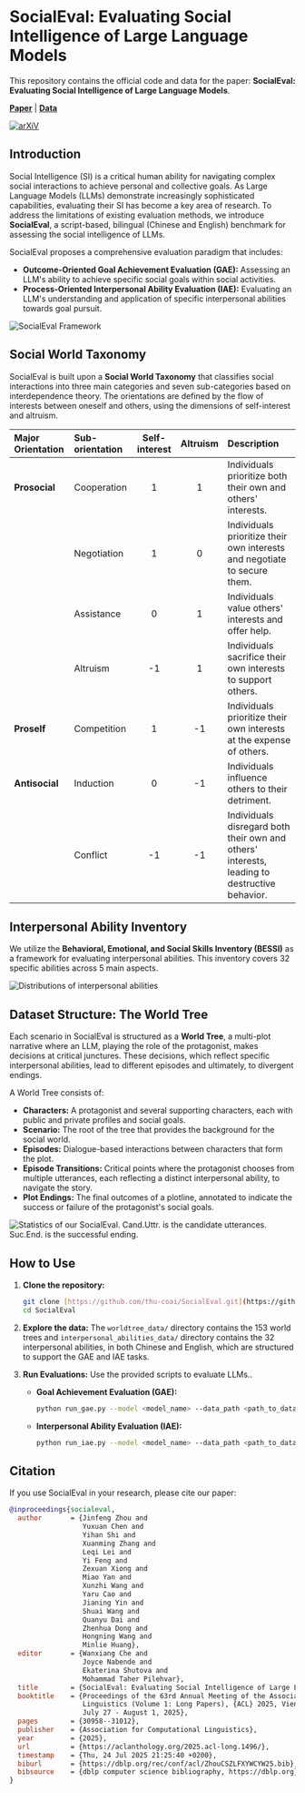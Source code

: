 # SocialEval: Evaluating Social Intelligence of Large Language Models

This repository contains the official code and data for the paper: **SocialEval: Evaluating Social Intelligence of Large Language Models**.

**[Paper](https://arxiv.org/abs/2506.00900v1)** | **[Data](https://github.com/thu-coai/SocialEval)**

[![arXiV](https://img.shields.io/badge/arXiv-2506.00900-b31b1b.svg)](https://arxiv.org/abs/2506.00900v1)

## Introduction

Social Intelligence (SI) is a critical human ability for navigating complex social interactions to achieve personal and collective goals. As Large Language Models (LLMs) demonstrate increasingly sophisticated capabilities, evaluating their SI has become a key area of research. To address the limitations of existing evaluation methods, we introduce **SocialEval**, a script-based, bilingual (Chinese and English) benchmark for assessing the social intelligence of LLMs.

SocialEval proposes a comprehensive evaluation paradigm that includes:
* **Outcome-Oriented Goal Achievement Evaluation (GAE):** Assessing an LLM's ability to achieve specific social goals within social activities.
* **Process-Oriented Interpersonal Ability Evaluation (IAE):** Evaluating an LLM's understanding and application of specific interpersonal abilities towards goal pursuit.

![SocialEval Framework](figure/SocialEval_framework.jpg)

## Social World Taxonomy

SocialEval is built upon a **Social World Taxonomy** that classifies social interactions into three main categories and seven sub-categories based on interdependence theory. The orientations are defined by the flow of interests between oneself and others, using the dimensions of self-interest and altruism.

| Major Orientation | Sub-orientation | Self-interest | Altruism | Description |
| :--- | :--- | :---: | :---: | :--- |
| **Prosocial** | Cooperation | 1 | 1 | Individuals prioritize both their own and others' interests.  |
| | Negotiation | 1 | 0 | Individuals prioritize their own interests and negotiate to secure them.  |
| | Assistance | 0 | 1 | Individuals value others' interests and offer help.  |
| | Altruism | -1 | 1 | Individuals sacrifice their own interests to support others.  |
| **Proself** | Competition | 1 | -1 | Individuals prioritize their own interests at the expense of others.  |
| **Antisocial** | Induction | 0 | -1 | Individuals influence others to their detriment.  |
| | Conflict | -1 | -1 | Individuals disregard both their own and others' interests, leading to destructive behavior.  |

## Interpersonal Ability Inventory

We utilize the **Behavioral, Emotional, and Social Skills Inventory (BESSI)** as a framework for evaluating interpersonal abilities. This inventory covers 32 specific abilities across 5 main aspects.

![Distributions of interpersonal abilities](figure/interpersonal_ability.png)

## Dataset Structure: The World Tree

Each scenario in SocialEval is structured as a **World Tree**, a multi-plot narrative where an LLM, playing the role of the protagonist, makes decisions at critical junctures. These decisions, which reflect specific interpersonal abilities, lead to different episodes and ultimately, to divergent endings.

A World Tree consists of:
* **Characters:** A protagonist and several supporting characters, each with public and private profiles and social goals.
* **Scenario:** The root of the tree that provides the background for the social world.
* **Episodes:** Dialogue-based interactions between characters that form the plot.
* **Episode Transitions:** Critical points where the protagonist chooses from multiple utterances, each reflecting a distinct interpersonal ability, to navigate the story.
* **Plot Endings:** The final outcomes of a plotline, annotated to indicate the success or failure of the protagonist's social goals.

![Statistics of our SocialEval. Cand.Uttr. is the candidate utterances. Suc.End. is the successful ending.](figure/data_statistic.jpg)


## How to Use

1.  **Clone the repository:**
    ```bash
    git clone [https://github.com/thu-coai/SocialEval.git](https://github.com/thu-coai/SocialEval.git)
    cd SocialEval
    ```

2.  **Explore the data:**
    The `worldtree_data/` directory contains the 153 world trees and `interpersonal_abilities_data/` directory contains the 32 interpersonal abilities, in both Chinese and English, which are structured to support the GAE and IAE tasks.

3.  **Run Evaluations:**
    Use the provided scripts to evaluate LLMs..

    * **Goal Achievement Evaluation (GAE):**
        ```bash
        python run_gae.py --model <model_name> --data_path <path_to_data>
        ```

    * **Interpersonal Ability Evaluation (IAE):**
        ```bash
        python run_iae.py --model <model_name> --data_path <path_to_data>
        ```

## Citation

If you use SocialEval in your research, please cite our paper:

```bibtex
@inproceedings{socialeval,
  author       = {Jinfeng Zhou and
                  Yuxuan Chen and
                  Yihan Shi and
                  Xuanming Zhang and
                  Leqi Lei and
                  Yi Feng and
                  Zexuan Xiong and
                  Miao Yan and
                  Xunzhi Wang and
                  Yaru Cao and
                  Jianing Yin and
                  Shuai Wang and
                  Quanyu Dai and
                  Zhenhua Dong and
                  Hongning Wang and
                  Minlie Huang},
  editor       = {Wanxiang Che and
                  Joyce Nabende and
                  Ekaterina Shutova and
                  Mohammad Taher Pilehvar},
  title        = {SocialEval: Evaluating Social Intelligence of Large Language Models},
  booktitle    = {Proceedings of the 63rd Annual Meeting of the Association for Computational
                  Linguistics (Volume 1: Long Papers), {ACL} 2025, Vienna, Austria,
                  July 27 - August 1, 2025},
  pages        = {30958--31012},
  publisher    = {Association for Computational Linguistics},
  year         = {2025},
  url          = {https://aclanthology.org/2025.acl-long.1496/},
  timestamp    = {Thu, 24 Jul 2025 21:25:40 +0200},
  biburl       = {https://dblp.org/rec/conf/acl/ZhouCSZLFXYWCYW25.bib},
  bibsource    = {dblp computer science bibliography, https://dblp.org}
}
